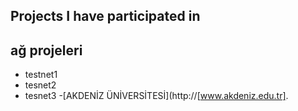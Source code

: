 ## Projects I have participated in

## ağ projeleri

- testnet1
- tesnet2
- tesnet3
-[AKDENİZ ÜNİVERSİTESİ](http://[www.akdeniz.edu.tr].
